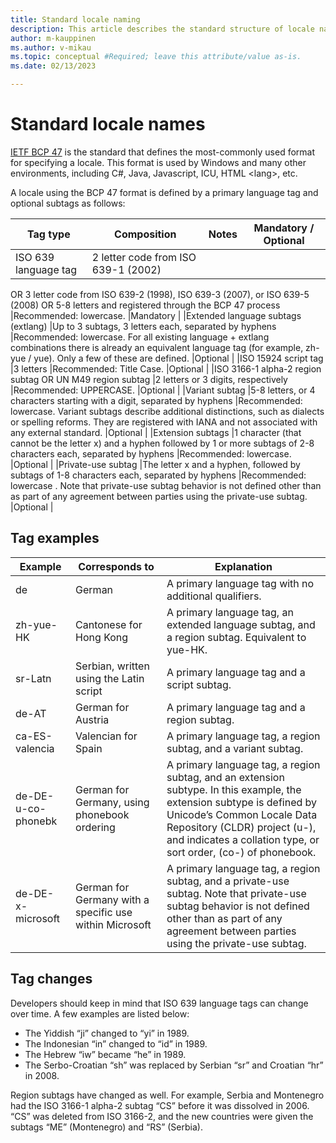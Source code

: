 ```yaml
---
title: Standard locale naming
description: This article describes the standard structure of locale names.
author: m-kauppinen
ms.author: v-mikau
ms.topic: conceptual #Required; leave this attribute/value as-is.
ms.date: 02/13/2023

---
```


# Standard locale names

[IETF BCP 47](https://www.iso.org/iso-639-language-codes.html) is the standard that defines the most-commonly used format for specifying a locale. This format is used by Windows and many other environments, including C#, Java, Javascript, ICU, HTML &lt;lang&gt;, etc.

A locale using the BCP 47 format is defined by a primary language tag and optional subtags as follows:

|Tag type  |Composition  |Notes  |Mandatory / Optional  |
|---------|---------|---------|---------|
|ISO 639 language tag    |2 letter code from ISO 639-1 (2002)
OR
3 letter code from ISO 639-2 (1998), ISO 639-3 (2007), or ISO 639-5 (2008)
OR
5-8 letters and registered through the BCP 47 process
         |Recommended: lowercase.          |Mandatory         |
|Extended language subtags (extlang)    |Up to 3 subtags, 3 letters each, separated by hyphens         |Recommended: lowercase.
For all existing language + extlang combinations there is already an equivalent language tag (for example, zh-yue / yue).
Only a few of these are defined.
         |Optional         |
|ISO 15924 script tag     |3 letters         |Recommended: Title Case.         |Optional         |
|ISO 3166-1 alpha-2 region subtag
OR
UN M49 region subtag
     |2 letters or 3 digits, respectively         |Recommended: UPPERCASE.         |Optional         |
|Variant subtag     |5-8 letters, or 4 characters starting with a digit, separated by hyphens         |Recommended: lowercase.
Variant subtags describe additional distinctions, such as dialects or spelling reforms. They are registered with IANA and not associated with any external standard.
         |Optional         |
|Extension subtags     |1 character (that cannot be the letter x) and a hyphen followed by 1 or more subtags of 2-8 characters each, separated by hyphens         |Recommended: lowercase.         |Optional         |
|Private-use subtag     |The letter x and a hyphen, followed by subtags of 1-8 characters each, separated by hyphens         |Recommended: lowercase .
Note that private-use subtag behavior is not defined other than as part of any agreement between parties using the private-use subtag.
         |Optional         |

## Tag examples

|Example  |Corresponds to  |Explanation  |
|---------|---------|---------|
|de     |German         |A primary language tag with no additional qualifiers.         |
|zh-yue-HK     |Cantonese for Hong Kong         |A primary language tag, an extended language subtag, and a region subtag. Equivalent to yue-HK.         |
|sr-Latn     |Serbian, written using the Latin script         |A primary language tag and a script subtag.         |
|de-AT     |German for Austria         |A primary language tag and a region subtag.         |
|ca-ES-valencia     |Valencian for Spain         |A primary language tag, a region subtag, and a variant subtag.         |
|de-DE-u-co-phonebk     |German for Germany, using phonebook ordering         |A primary language tag, a region subtag, and an extension subtype. In this example, the extension subtype is defined by Unicode’s Common Locale Data Repository (CLDR) project (u-), and indicates a collation type, or sort order, (co-) of phonebook.         |
|de-DE-x-microsoft     |German for Germany with a specific use within Microsoft         |A primary language tag, a region subtag, and a private-use subtag. Note that private-use subtag behavior is not defined other than as part of any agreement between parties using the private-use subtag.         |

## Tag changes

Developers should keep in mind that ISO 639 language tags  can change over time. A few examples are listed below:

- The Yiddish “ji” changed to “yi” in 1989.
- The Indonesian “in” changed to “id” in 1989.
- The Hebrew “iw” became “he” in 1989.
- The Serbo-Croatian “sh” was replaced by Serbian “sr” and Croatian “hr” in 2008.

Region subtags have changed as well. For example, Serbia and Montenegro had the ISO 3166-1 alpha-2 subtag “CS” before it was dissolved in 2006. “CS” was deleted from ISO 3166-2, and the new countries were given the subtags “ME” (Montenegro) and “RS” (Serbia).
